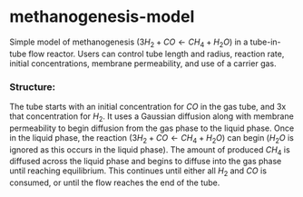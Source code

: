 # methanogenesis-model
Simple model of methanogenesis ($3H_2 + CO \leftarrow CH_4 + H_2O$) in a tube-in-tube flow reactor. Users can control tube length and radius, reaction rate, initial concentrations, membrane permeability, and use of a carrier gas. 

### Structure:

The tube starts with an initial concentration for $CO$ in the gas tube, and 3x that concentration for $H_2$. It uses a Gaussian diffusion along with membrane permeability to begin diffusion from the gas phase to the liquid phase. Once in the liquid phase, the reaction ($3H_2 + CO \leftarrow CH_4 + H_2O$) can begin ($H_2O$ is ignored as this occurs in the liquid phase). The amount of produced $CH_4$ is diffused across the liquid phase and begins to diffuse into the gas phase until reaching equilibrium. This continues until either all $H_2$ and $CO$ is consumed, or until the flow reaches the end of the tube.
